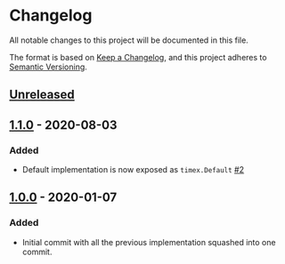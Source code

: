 # Changelog
All notable changes to this project will be documented in this file.

The format is based on [Keep a Changelog](https://keepachangelog.com/en/1.0.0/),
and this project adheres to [Semantic Versioning](https://semver.org/spec/v2.0.0.html).

## [Unreleased]

## [1.1.0] - 2020-08-03
### Added
- Default implementation is now exposed as `timex.Default` [#2](https://github.com/cabify/timex/pull/2)

## [1.0.0] - 2020-01-07
### Added
- Initial commit with all the previous implementation squashed into one commit.


[Unreleased]: https://github.com/cabify/timex/compare/v1.1.0...HEAD
[1.1.0]: https://github.com/cabify/timex/compare/v1.0.0...v1.1.0
[1.0.0]: https://github.com/cabify/timex/compare/v1.0.0

